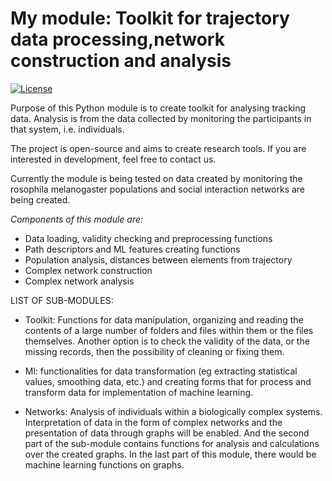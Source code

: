 # My module: Toolkit for trajectory data processing,network construction and analysis

[![License](https://img.shields.io/badge/license-BSD--3%20Clause-green)](https://github.com/milanXpetrovic/my_module/blob/main/LICENSE.md)


Purpose of this Python module is to create toolkit for analysing tracking data. Analysis is from the data collected by monitoring the participants in that system, i.e. individuals. 

The project is open-source and aims to create research tools. If you are interested in development, feel free to contact us.

Currently the module is being tested on data created by monitoring the rosophila melanogaster populations and social interaction networks are being created.

*Components of this module are:*
- Data loading, validity checking and preprocessing functions
- Path descriptors and ML features creating functions
- Population analysis, distances between elements from trajectory
- Complex network construction
- Complex network analysis


LIST OF SUB-MODULES:

- Toolkit: Functions for data manipulation, organizing and reading the
contents of a large number of folders and files within them or the files themselves.
Another option is to check the validity of the data, or the missing records, 
then the possibility of cleaning or fixing them.

- Ml: functionalities for data transformation (eg extracting statistical values,
smoothing data, etc.) and creating forms that for process and transform data 
for implementation of machine learning.

- Networks: Analysis of individuals within a biologically complex systems.
Interpretation of data in the form of complex networks and the presentation
of data through graphs will be enabled. And the second part of the sub-module
contains functions for analysis and calculations over the created graphs.
In the last part of this module, there would be machine learning functions on graphs.

